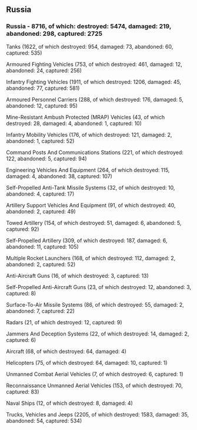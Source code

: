 
 
 ## Russia
 
 ### Russia - 8716, of which: destroyed: 5474, damaged: 219, abandoned: 298, captured: 2725

 

 

 Tanks (1622, of which destroyed: 954, damaged: 73, abandoned: 60, captured: 535)

 Armoured Fighting Vehicles (753, of which destroyed: 461, damaged: 12, abandoned: 24, captured: 256)

 Infantry Fighting Vehicles (1911, of which destroyed: 1206, damaged: 45, abandoned: 77, captured: 581)

 Armoured Personnel Carriers (288, of which destroyed: 176, damaged: 5, abandoned: 12, captured: 95)

 Mine-Resistant Ambush Protected (MRAP) Vehicles (43, of which destroyed: 28, damaged: 4, abandoned: 1, captured: 10)

 Infantry Mobility Vehicles (176, of which destroyed: 121, damaged: 2, abandoned: 1, captured: 52)

 Command Posts And Communications Stations (221, of which destroyed: 122, abandoned: 5, captured: 94)

 Engineering Vehicles And Equipment (264, of which destroyed: 115, damaged: 4, abandoned: 38, captured: 107)

 Self-Propelled Anti-Tank Missile Systems (32, of which destroyed: 10, abandoned: 4, captured: 17)

 Artillery Support Vehicles And Equipment (91, of which destroyed: 40, abandoned: 2, captured: 49)

 Towed Artillery (154, of which destroyed: 51, damaged: 6, abandoned: 5, captured: 92)

 Self-Propelled Artillery (309, of which destroyed: 187, damaged: 6, abandoned: 11, captured: 105)

 Multiple Rocket Launchers (168, of which destroyed: 112, damaged: 2, abandoned: 2, captured: 52)

 Anti-Aircraft Guns (16, of which destroyed: 3, captured: 13)

 Self-Propelled Anti-Aircraft Guns (23, of which destroyed: 12, abandoned: 3, captured: 8)

 Surface-To-Air Missile Systems (86, of which destroyed: 55, damaged: 2, abandoned: 7, captured: 22)

 Radars (21, of which destroyed: 12, captured: 9)

 Jammers And Deception Systems (22, of which destroyed: 14, damaged: 2, captured: 6)

 Aircraft (68, of which destroyed: 64, damaged: 4)

 Helicopters (75, of which destroyed: 64, damaged: 10, captured: 1)

 Unmanned Combat Aerial Vehicles (7, of which destroyed: 6, captured: 1)

 Reconnaissance Unmanned Aerial Vehicles (153, of which destroyed: 70, captured: 83)

 Naval Ships (12, of which destroyed: 8, damaged: 4)

 Trucks, Vehicles and Jeeps (2205, of which destroyed: 1583, damaged: 35, abandoned: 54, captured: 534)

